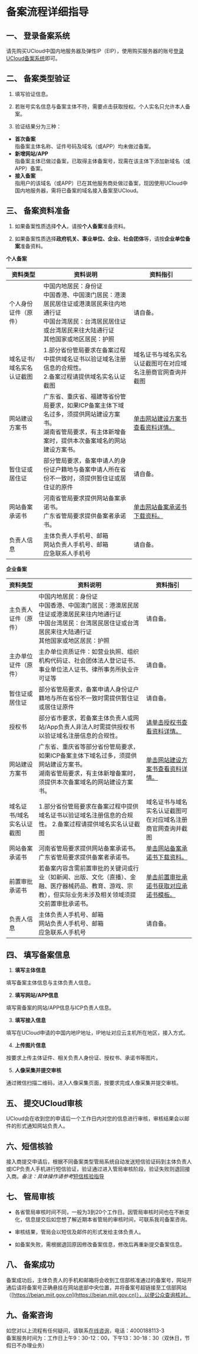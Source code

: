 

# 备案流程详细指导

## 一、 登录备案系统

请先购买UCloud中国内地服务器及弹性IP（EIP），使用购买服务器的账号[登录UCloud备案系统](https://console.ucloud.cn/icp/)即可。  

## 二、 备案类型验证

1. 填写验证信息。

2. 若账号实名信息与备案主体不符，需要点击获取授权。个人实名只允许本人备案。

3. 验证结果分为三种：

- **首次备案**  
  指备案主体名称、证件号码及域名（或APP）均未做过备案。  
- **新增网站/APP**  
  指备案主体已做过备案，已取得主体备案号，现需在该主体下添加新域名（或APP）备案。  
- **接入备案**  
  指用户的该域名（或APP）已在其他服务商处做过备案，现因使用UCloud中国内地服务器，需将已备案的域名接入备案至UCloud。

## 三、 备案资料准备

1. 如果备案性质选择**个人**，请按**个人备案**准备资料。

2. 如果备案性质选择**政府机关、事业单位、企业、社会团体**等，请按**企业单位备案**准备资料。

   

**个人备案**

| 资料类型                  | 资料说明                                                     | 资料指引                                                     |
| ------------------------- | ------------------------------------------------------------ | ------------------------------------------------------------ |
| 个人身份证件（原件）      | 中国内地居民：身份证<br />中国香港、中国澳门居民：港澳居民居住证或港澳居民来往内地通行证<br />中国台湾居民：台湾居民居住证或台湾居民来往大陆通行证<br />其他国家或地区居民：护照 | 请自备。                                                     |
| 域名证书/域名实名认证截图 | 1.部分省份管局要求在备案过程中提供域名证书以验证域名注册信息的合规性。 <br /> 2.备案过程请提供域名实名认证截图 | 域名证书与域名实名认证截图可在对应域名注册商官网查询并截图   |
| 网站建设方案书            | 广东省、重庆省、福建等省份管局要求，如果ICP备案主体下域名过多，须提供网站建设方案书。  <br />湖南省管局要求，有主体新增备案时，提供本次备案域名的网站建设方案书。 | [单击网站建设方案书查看资料详情。](https://docs.ucloud.cn/beian1/problem/problem9) |
| 暂住证或居住证            | 部分管局要求，备案申请人的身份证户籍地与备案申请人所在省份不一致时，须提供暂住证或居住证的原件 | 请自备。                                                     |
| 网站备案承诺书            | 河南省管局要求提供网站备案承诺书。<br />广东省管局要求提供备案者承诺书。 | [单击网站备案承诺书下载资料。](https://docs.ucloud.cn/beian1/problem/problem9) |
| 负责人信息                | 主体负责人手机号、邮箱 <br />网站负责人手机号、邮箱 <br />应急联系人手机号 | 请自备。                                                     |

**企业备案**

| 资料类型                  | 资料说明                                                     | 资料指引                                                     |
| ------------------------- | ------------------------------------------------------------ | ------------------------------------------------------------ |
| 主负责人证件（原件）      | 中国内地居民：身份证 <br />中国香港、中国澳门居民：港澳居民居住证或港澳居民来往内地通行证<br />中国台湾居民：台湾居民居住证或台湾居民来往大陆通行证<br />其他国家或地区居民：护照 | 请自备。                                                     |
| 主办单位证件（原件）      | 主办单位资质证件：如营业执照、组织机构代码证、社会团体法人登记证书、事业单位法人证书、律所事务所执业许可证等 | 请自备。                                                     |
| 暂住证或居住证            | 部分省管局要求，备案申请人身份证户籍地与所在省份不一致时需提供暂住证或居住证原件 | 请自备。                                                     |
| 授权书                    | 部分省市要求，若备案主体负责人或网站/App负责人非法人时需提供授权书以验证域名注册信息的合规性。 | [请单击授权书查看资料详情。](https://docs.ucloud.cn/beian1/problem/problem9) |
| 网站建设方案书            | 广东省、重庆省等部分省份管局要求，如果ICP备案主体下域名过多，须提供网站建设方案书。<br />湖南省管局要求，有主体新增备案时，须提供本次备案域名的网站建设方案书。 | [单击网站建设方案书查看资料详情。](https://docs.ucloud.cn/beian1/problem/problem9) |
| 域名证书/域名实名认证截图 | 1.部分省份管局要求在备案过程中提供域名证书以验证域名注册信息的合规性。  2.备案过程请提供域名实名认证截图 | 域名证书与域名实名认证截图可在对应域名注册商官网查询并截图   |
| 网站备案承诺书            | 河南省管局要求提供网站备案承诺书。 广东省管局要求提供备案者承诺书。 | [单击网站备案承诺书下载资料。](https://docs.ucloud.cn/beian1/problem/problem9) |
| 前置审批承诺书            | 若备案内容含需前置审批的关键词或行业（如新闻、出版、文化（直播）、金融、医疗器械药品、教育、游戏、宗教），但实际业务未涉及相关领域须提交前置审批承诺书。 | [单击前置审批承诺书获取对应承诺书模板。](https://docs.ucloud.cn/beian1/problem/problem9) |
| 负责人信息                | 主体负责人手机号、邮箱 <br />网站负责人手机号、邮箱 <br />应急联系人手机号 | 请自备。                                                     |

## 四、 填写备案信息

1. **填写主体信息**

填写备案主体信息与主体负责人信息。

2. **填写网站/APP信息**

填写需备案的网站/APP信息与ICP负责人信息。

3. **填写接入信息**

填写在UCloud申请的中国内地IP地址，IP地址对应云主机所在地区，接入方式。

4. **上传图片信息**

按要求上传主体证件、相关负责人身份证、授权书、承诺书等图片。

5. **人像采集并提交审核**

通过微信扫描二维码，进入人像采集页面，按要求完成人像采集并提交审核。

## 五、 提交UCloud审核

UCloud会在收到您的申请后一个工作日内对您的信息进行审核，审核结果会以邮件的形式通知网站负责人。   

## 六、短信核验

接入商提交申请后，根据不同备案类型管局系统自动发送短信验证码到主体负责人或ICP负责人手机进行短信验证，验证通过进入管局审核阶段，验证失败则退回接入商。*备注：具体操作请参考*[短信核验指导](https://docs.ucloud.cn/beian1/guidance/guidance2)

## 七、 管局审核

- 各省管局审核时间不同，一般为3到20个工作日。因管局审核时间也在不断变化，信息提交后如您想了解近期本省管局的审核时间，可联系我司备案咨询。  

- 审核结果，管局会以短信及邮件的形式发给主体负责人。

- 如备案失败，需根据退回原因修改备案信息，修改后再重新提交备案信息。

## 八、 备案成功

备案成功后，主体负责人的手机和邮箱将会收到工信部核准通过的备案号，网站开通后请将备案号正确悬挂在网站底部中央位置，并将备案号超链接至工信部网站（[https://beian.miit.gov.cn](https://beian.miit.gov.cn)），以便公众查询核对。

## 九、备案咨询

如您对以上流程有任何疑问，请联系[在线咨询](https://spt.ucloud.cn/30002)，电话：4000188113-3  
备案服务时间为：工作日上午9：30-12：00，下午13：30-18：30（双休日，节假日不办理业务）
